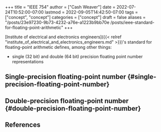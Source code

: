 +++
title = "IEEE 754"
author = ["Cash Weaver"]
date = 2022-07-24T10:52:00-07:00
lastmod = 2022-09-05T14:42:50-07:00
tags = ["concept", "concept"]
categories = ["concept"]
draft = false
aliases = "/posts/23e97230-9b73-4232-a76e-a1223b9bb70e /posts/ieee-standard-for-floating-point-arithmetic"
+++

[Institute of electrical and electronics engineers]({{< relref "institute_of_electrical_and_electronics_engineers.md" >}})'s standard for floating-point arithmetic defines, among other things:

-   single (32 bit) and double (64 bit) precision floating point number representations


## Single-precision floating-point number {#single-precision-floating-point-number}


## Double-precision floating-point number {#double-precision-floating-point-number}

## References

<style>.csl-entry{text-indent: -1.5em; margin-left: 1.5em;}</style><div class="csl-bib-body">
</div>
